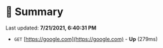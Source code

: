 # 📖 Summary
Last updated: **7/21/2021, 6:40:31 PM**

- `GET` [https://google.com](https://google.com) - **Up** (279ms)
